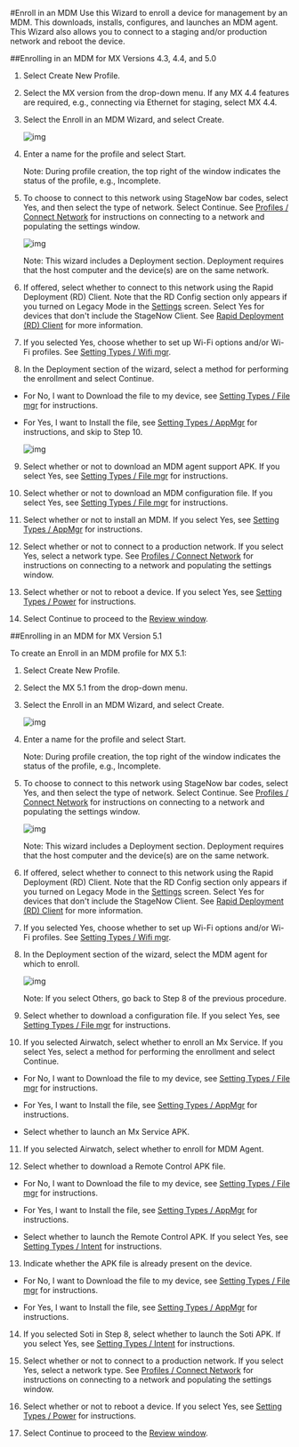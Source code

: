 #Enroll in an MDM
Use this Wizard to enroll a device for management by an MDM.  This downloads, installs, configures, and launches an MDM agent.  This Wizard also allows you to connect to a staging and/or production network and reboot the device. 

##Enrolling in an MDM for MX Versions 4.3, 4.4, and 5.0

1. Select Create New Profile.

2. Select the MX version from the drop-down menu. If any MX 4.4 features are required, e.g., connecting via Ethernet for staging, select MX 4.4.

3. Select the Enroll in an MDM Wizard, and select Create.

    ![img](images/profiles/enrollmdm_name.jpg)

4. Enter a name for the profile and select Start.

    Note: During profile creation, the top right of the window indicates the status of the profile, e.g., Incomplete.

5. To choose to connect to this network using StageNow bar codes, select Yes, and then select the type of network. Select Continue. See [Profiles / Connect Network](../Profiles/ConnectNetwork) for instructions on connecting to a network and populating the settings window.

    ![img](images/profiles/enrollmdm2.jpg)

    Note: This wizard includes a Deployment section. Deployment requires that the host computer and the device(s) are on the same network. 

6. If offered, select whether to connect to this network using the Rapid Deployment (RD) Client. Note that the RD Config section only appears if you turned on Legacy Mode in the [Settings](../gettingstarted?Settings) screen. Select Yes for devices that don't include the StageNow Client. See [Rapid Deployment (RD) Client](../stageclient?Rapid%20Deployment%20Client) for more information.

7. If you selected Yes, choose whether to set up Wi-Fi options and/or Wi-Fi profiles. See [Setting Types / Wifi mgr](../csp/wifi).

8. In the Deployment section of the wizard, select a method for performing the enrollment and select Continue.
* For No, I want to Download the file to my device, see [Setting Types / File mgr](../csp/file) for instructions.
* For Yes, I want to Install the file, see [Setting Types / AppMgr](../csp/app) for instructions, and skip to Step 10.

    ![img](images/profiles/enrollmdm_method.jpg)

9. Select whether or not to download an MDM agent support APK. If you select Yes, see [Setting Types / File mgr](../csp/file) for instructions. 

10. Select whether or not to download an MDM configuration file. If you select Yes, see [Setting Types / File mgr](../csp/file) for instructions.

11. Select whether or not to install an MDM. If you select Yes, see [Setting Types / AppMgr](../csp/app) for instructions.

12. Select whether or not to connect to a production network. If you select Yes, select a network type.  See [Profiles / Connect Network](../Profiles/ConnectNetwork) for instructions on connecting to a network and populating the settings window.

13. Select whether or not to reboot a device. If you select Yes, see [Setting Types / Power](../csp/power) for instructions.

14. Select Continue to proceed to the [Review window](../stagingprofiles?Review).


##Enrolling in an MDM for MX Version 5.1

To create an Enroll in an MDM profile for MX 5.1:

1. Select Create New Profile.

2. Select the MX 5.1 from the drop-down menu. 

3. Select the Enroll in an MDM Wizard, and select Create.

    ![img](images/profiles/enrollmdm_name.jpg)

4. Enter a name for the profile and select Start.

    Note: During profile creation, the top right of the window indicates the status of the profile, e.g., Incomplete.

5. To choose to connect to this network using StageNow bar codes, select Yes, and then select the type of network. Select Continue. See [Profiles / Connect Network](../Profiles/ConnectNetwork) for instructions on connecting to a network and populating the settings window.

    ![img](images/profiles/enrollmdm2.jpg)

    Note: This wizard includes a Deployment section. Deployment requires that the host computer and the device(s) are on the same network. 

6. If offered, select whether to connect to this network using the Rapid Deployment (RD) Client. Note that the RD Config section only appears if you turned on Legacy Mode in the [Settings](../gettingstarted?Settings) screen. Select Yes for devices that don't include the StageNow Client. See [Rapid Deployment (RD) Client](../stageclient?Rapid%20Deployment%20Client) for more information.

7. If you selected Yes, choose whether to set up Wi-Fi options and/or Wi-Fi profiles. See [Setting Types / Wifi mgr](../csp/wifi).

8. In the Deployment section of the wizard, select the MDM agent for which to enroll.

    ![img](images/profiles/enrollmdm_agent.jpg)

    Note: If you select Others, go back to Step 8 of the previous procedure. 

9. Select whether to download a configuration file. If you select Yes, see [Setting Types / File mgr](../csp/file) for instructions.

10. If you selected Airwatch, select whether to enroll an Mx Service. If you select Yes, select a method for performing the enrollment and select Continue.

* For No, I want to Download the file to my device, see [Setting Types / File mgr](../csp/file) for instructions.

* For Yes, I want to Install the file, see [Setting Types / AppMgr](../csp/app) for instructions.

* Select whether to launch an Mx Service APK.

11. If you selected Airwatch, select whether to enroll for MDM Agent. 

12. Select whether to download a Remote Control APK file.

* For No, I want to Download the file to my device, see [Setting Types / File mgr](../csp/file) for instructions.

* For Yes, I want to Install the file, see [Setting Types / AppMgr](../csp/app) for instructions.

* Select whether to launch the Remote Control APK. If you select Yes, see [Setting Types / Intent](../csp/intent) for instructions.

13. Indicate whether the APK file is already present on the device.

* For No, I want to Download the file to my device, see [Setting Types / File mgr](../csp/file) for instructions.

* For Yes, I want to Install the file, see [Setting Types / AppMgr](../csp/app) for instructions.

14. If you selected Soti in Step 8, select whether to launch the Soti APK.  If you select Yes, see [Setting Types / Intent](../csp/intent) for instructions.

15. Select whether or not to connect to a production network. If you select Yes, select a network type.  See [Profiles / Connect Network](../Profiles/ConnectNetwork) for instructions on connecting to a network and populating the settings window.

16. Select whether or not to reboot a device. If you select Yes, see [Setting Types / Power](../csp/power) for instructions.

17. Select Continue to proceed to the [Review window](../stagingprofiles?Review).